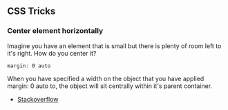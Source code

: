 ## CSS Tricks

### Center element horizontally

Imagine you have an element that is small but there is plenty of room left to it's right. 
How do you center it?

```margin: 0 auto```

When you have specified a width on the object that you have applied margin: 0 auto to, the object will sit centrally within it's parent container.
- [Stackoverflow](https://stackoverflow.com/a/3170774/7584952)
